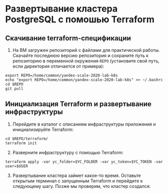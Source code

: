 # Развертывание кластера PostgreSQL с помошью Terraform

## Скачивание terraform-спецификации

1. На ВМ загружен репозиторий с файлами для практической работы. Скачайте последнюю версию репозитория и сохраните 
путь к репозиторию в переменной окружения `REPO` (установите свой путь, если директория отличается от примера):
```
export REPO=/home/common/yandex-scale-2020-lab-k8s
echo "export REPO=/home/common/yandex-scale-2020-lab-k8s" >> ~/.bashrc
cd $REPO
git pull
```

## Инициализация Terraform и развертывание инфраструктуры

1. Перейдите в каталог с описанием инфраструктуры приложения и инициализируйте Terraform:
```
cd $REPO/terraform/
terraform init
```
2. Разверните инфраструктуру с помощью Terraform:
```
terraform apply -var yc_folder=$YC_FOLDER -var yc_token=$YC_TOKEN -var user=$USER
```

3. Развертывание кластера займет какое-то время. Оставьте открытым терминал с запущенным Terraform 
и перейдите к следующему шагу. Позже мы проверим, что кластер создался.
